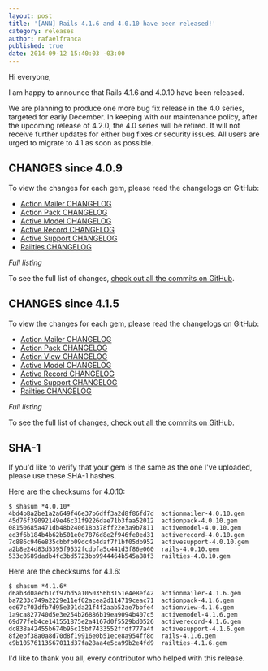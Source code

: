```yaml
---
layout: post
title: '[ANN] Rails 4.1.6 and 4.0.10 have been released!'
category: releases
author: rafaelfranca
published: true
date: 2014-09-12 15:40:03 -03:00
---
```


Hi everyone,

I am happy to announce that Rails 4.1.6 and 4.0.10 have been released.

We are planning to produce one more bug fix release in the 4.0 series, targeted for early December.
In keeping with our maintenance policy, after the upcoming release of 4.2.0, the 4.0 series will be
retired. It will not receive further updates for either bug fixes or security issues. All users are
urged to migrate to 4.1 as soon as possible.

## CHANGES since 4.0.9

To view the changes for each gem, please read the changelogs on GitHub:

* [Action Mailer CHANGELOG](https://github.com/rails/rails/blob/v4.0.10/actionmailer/CHANGELOG.md)
* [Action Pack CHANGELOG](https://github.com/rails/rails/blob/v4.0.10/actionpack/CHANGELOG.md)
* [Active Model CHANGELOG](https://github.com/rails/rails/blob/v4.0.10/activemodel/CHANGELOG.md)
* [Active Record CHANGELOG](https://github.com/rails/rails/blob/v4.0.10/activerecord/CHANGELOG.md)
* [Active Support CHANGELOG](https://github.com/rails/rails/blob/v4.0.10/activesupport/CHANGELOG.md)
* [Railties CHANGELOG](https://github.com/rails/rails/blob/v4.0.10/railties/CHANGELOG.md)

*Full listing*

To see the full list of changes, [check out all the commits on
GitHub](https://github.com/rails/rails/compare/v4.0.9...v4.0.10).

## CHANGES since 4.1.5

To view the changes for each gem, please read the changelogs on GitHub:

* [Action Mailer CHANGELOG](https://github.com/rails/rails/blob/v4.1.6/actionmailer/CHANGELOG.md)
* [Action Pack CHANGELOG](https://github.com/rails/rails/blob/v4.1.6/actionpack/CHANGELOG.md)
* [Action View CHANGELOG](https://github.com/rails/rails/blob/v4.1.6/actionview/CHANGELOG.md)
* [Active Model CHANGELOG](https://github.com/rails/rails/blob/v4.1.6/activemodel/CHANGELOG.md)
* [Active Record CHANGELOG](https://github.com/rails/rails/blob/v4.1.6/activerecord/CHANGELOG.md)
* [Active Support CHANGELOG](https://github.com/rails/rails/blob/v4.1.6/activesupport/CHANGELOG.md)
* [Railties CHANGELOG](https://github.com/rails/rails/blob/v4.1.6/railties/CHANGELOG.md)

*Full listing*

To see the full list of changes, [check out all the commits on
GitHub](https://github.com/rails/rails/compare/v4.1.5...v4.1.6).

## SHA-1

If you'd like to verify that your gem is the same as the one I've uploaded,
please use these SHA-1 hashes.

Here are the checksums for 4.0.10:

```
$ shasum *4.0.10*
4bd4b8a2be1a2a649f46e37b6dff3a2d8f86fd7d  actionmailer-4.0.10.gem
45d76f39092149e46c31f9226dae71b3faa52012  actionpack-4.0.10.gem
08150685a471db48b240618b378ff22e3a9b7811  activemodel-4.0.10.gem
ed3f6b184b4b62b501e0d7876d8e2f946fe0ed31  activerecord-4.0.10.gem
7c886c946e835cbbfb09dc4b4daf7f1bf05db952  activesupport-4.0.10.gem
a2b8e24d83d5395f9532fcdbfa5c441d3f86e060  rails-4.0.10.gem
533c0589dadb4fc3bd5723bb9944464b545a88f3  railties-4.0.10.gem
```

Here are the checksums for 4.1.6:

```
$ shasum *4.1.6*
d6ab3d0aecb1cf97bd5a1050356b3151e4e8ef42  actionmailer-4.1.6.gem
ba7233c749a2229e11ef02acea2d114719ceac71  actionpack-4.1.6.gem
ed67c703dfb7d95e391da21f4f2aab52ae7bbfe4  actionview-4.1.6.gem
1a9ca827740d5e3e254b26886b19ea9094b407c5  activemodel-4.1.6.gem
69d77feb4ce141551875e2a4167d0f5529bd0526  activerecord-4.1.6.gem
dc838a42455b674b95c15bf7433552ffdf777a4f  activesupport-4.1.6.gem
8f2ebf38a0a8d70d8f19916e0b51ece8a954ff8d  rails-4.1.6.gem
c9b10576113567011d37fa28aa4e5ca99b2e4fd9  railties-4.1.6.gem
```

I'd like to thank you all, every contributor who helped with this release.
